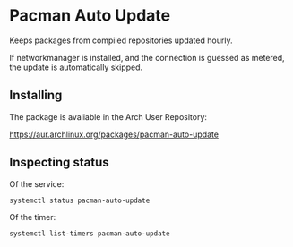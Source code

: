 # Pacman Auto Update

Keeps packages from compiled repositories updated hourly.

If networkmanager is installed, and the connection is guessed as metered, the update is automatically skipped.

## Installing

The package is avaliable in the Arch User Repository:

https://aur.archlinux.org/packages/pacman-auto-update

## Inspecting status

Of the service:
```sh
systemctl status pacman-auto-update
```

Of the timer:
```sh
systemctl list-timers pacman-auto-update
```
